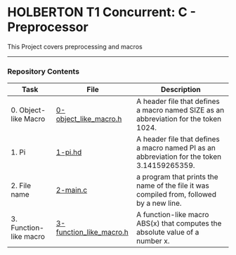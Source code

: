 <h1> HOLBERTON T1 Concurrent: C - Preprocessor </h1>

This Project covers preprocessing and macros

---

<h3> Repository Contents </h3>

| Task | File | Description |
| ----- | ----- | ----- |
| 0. Object-like Macro | [0-object_like_macro.h](https://github.com/MikeBilbee/holbertonschool-low_level_programming/blob/master/preprocessor/0-object_like_macro.h) | A header file that defines a macro named SIZE as an abbreviation for the token 1024. |
| 1. Pi | [1-pi.hd](https://github.com/MikeBilbee/holbertonschool-low_level_programming/blob/master/preprocessor/1-pi.h) | A header file that defines a macro named PI as an abbreviation for the token 3.14159265359. |
| 2. File name | [2-main.c](https://github.com/MikeBilbee/holbertonschool-low_level_programming/blob/master/preprocessor/2-main.c) | a program that prints the name of the file it was compiled from, followed by a new line. |
| 3. Function-like macro | [3-function_like_macro.h]() | A function-like macro ABS(x) that computes the absolute value of a number x. |
